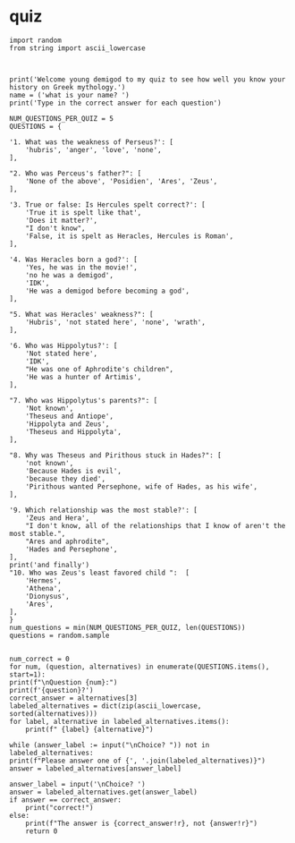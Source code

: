 # quiz
    import random  
    from string import ascii_lowercase
 


    print('Welcome young demigod to my quiz to see how well you know your history on Greek mythology.') 
    name = ('what is your name? ')
    print('Type in the correct answer for each question')

    NUM_QUESTIONS_PER_QUIZ = 5
    QUESTIONS = {

    '1. What was the weakness of Perseus?': [
        'hubris', 'anger', 'love', 'none',
    ],

    "2. Who was Perceus's father?": [
        'None of the above', 'Posidien', 'Ares', 'Zeus',
    ],

    '3. True or false: Is Hercules spelt correct?': [
        'True it is spelt like that',
        'Does it matter?',
        "I don't know",
        'False, it is spelt as Heracles, Hercules is Roman',
    ],

    '4. Was Heracles born a god?': [
        'Yes, he was in the movie!',
        'no he was a demigod',
        'IDK',
        'He was a demigod before becoming a god',
    ],

    "5. What was Heracles' weakness?": [
        'Hubris', 'not stated here', 'none', 'wrath',
    ],

    '6. Who was Hippolytus?': [
        'Not stated here',
        'IDK',
        "He was one of Aphrodite's children",
        'He was a hunter of Artimis',
    ],

    "7. Who was Hippolytus's parents?": [
        'Not known',
        'Theseus and Antiope',
        'Hippolyta and Zeus',
        'Theseus and Hippolyta',
    ],

    "8. Why was Theseus and Pirithous stuck in Hades?": [
        'not known',
        'Because Hades is evil',
        'because they died',
        'Pirithous wanted Persephone, wife of Hades, as his wife',
    ],

    '9. Which relationship was the most stable?': [
        'Zeus and Hera', 
        "I don't know, all of the relationships that I know of aren't the most stable.",
        "Ares and aphrodite",
        'Hades and Persephone',
    ],
    print('and finally')
    "10. Who was Zeus's least favored child ":  [
        'Hermes',
        'Athena',
        'Dionysus',
        'Ares',
    ],
    }
    num_questions = min(NUM_QUESTIONS_PER_QUIZ, len(QUESTIONS))
    questions = random.sample


    num_correct = 0
    for num, (question, alternatives) in enumerate(QUESTIONS.items(), start=1):
    print(f"\nQuestion {num}:")
    print(f'{question}?')
    correct_answer = alternatives[3]
    labeled_alternatives = dict(zip(ascii_lowercase, sorted(alternatives)))
    for label, alternative in labeled_alternatives.items():
        print(f" {label} {alternative}")

    while (answer_label := input("\nChoice? ")) not in labeled_alternatives:
    print(f"Please answer one of {', '.join(labeled_alternatives)}")
    answer = labeled_alternatives[answer_label]

    answer_label = input('\nChoice? ')
    answer = labeled_alternatives.get(answer_label)
    if answer == correct_answer:
        print("correct!")
    else:
        print(f"The answer is {correct_answer!r}, not {answer!r}")
        return 0
